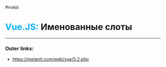 #vuejs
# <font color="#00b0f0">Vue.JS:</font> Именованные слоты
---
### Outer links:
- https://metanit.com/web/vue/5.2.php